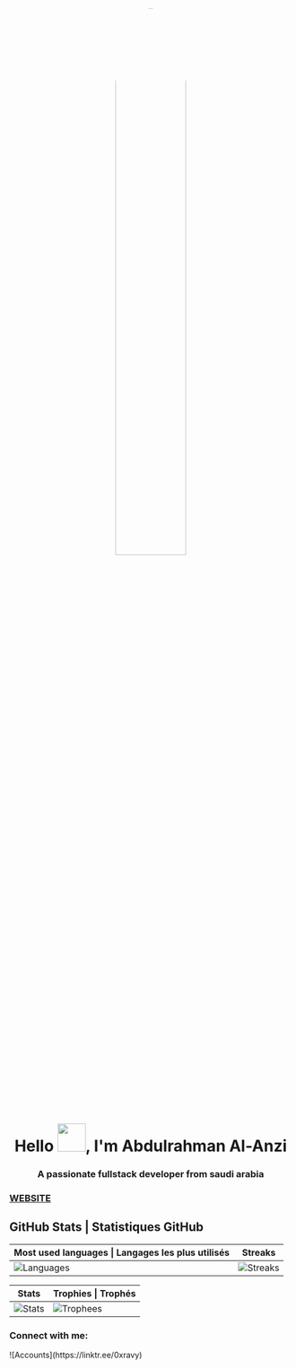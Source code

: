<div align="center">
  <img style="border-radius: 50%;" width="50%" src="https://media.discordapp.net/attachments/918521887489949807/939264084422037504/20220204_235648.gif">
</div>

<h1 align="center">Hello <img width="50px" src="https://raw.githubusercontent.com/MartinHeinz/MartinHeinz/master/wave.gif">, I'm Abdulrahman Al-Anzi</h1>
<h3 align="center">A passionate fullstack developer from saudi arabia</h3>
<h3 algin="center">
  <a target="_blank" href="https://www.aravan.repl.co/">
      WEBSITE
  </a>
</h3>

## GitHub Stats | Statistiques GitHub

| Most used languages \| Langages les plus utilisés | Streaks |
| --- | --- |
| ![Languages](https://github-readme-stats.vercel.app/api/top-langs/?username=0xravy&theme=onedark&hide_title=true&show_icons=true&layout=compact&bg_color=00000000&border_color=00000000) | ![Streaks](https://github-readme-streak-stats.herokuapp.com?user=0xravy&theme=onedark&date_format=M%20j%5B%2C%20Y%5D&background=00000000&border=00000000) |

| Stats | Trophies  \| Trophés |
| --- | --- |
| ![Stats](https://github-readme-stats.vercel.app/api?username=0xravy&theme=onedark&show_icons=true&count_private=true&hide_title=true&bg_color=00000000&border_color=00000000) | ![Trophees](https://github-profile-trophy.vercel.app/?username=0xravy&theme=onedark&column=3&no-frame=true&no-bg=true) |

<h3 align="left">Connect with me:</h3>
<p align="left">
  ![Accounts](https://linktr.ee/0xravy)
</p>
